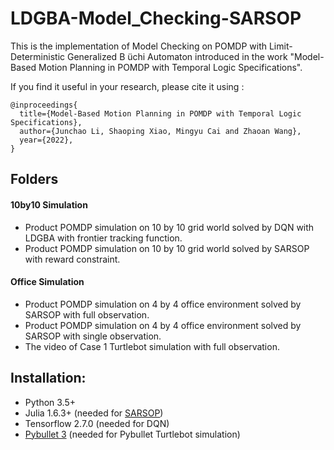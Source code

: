 # LDGBA-Model_Checking-SARSOP
This is the implementation of Model Checking on POMDP with Limit-Deterministic Generalized B ̈uchi Automaton introduced in the work "Model-Based Motion Planning in POMDP
with Temporal Logic Specifications".

If you find it useful in your research, please cite it using :

```
@inproceedings{
  title={Model-Based Motion Planning in POMDP with Temporal Logic Specifications},
  author={Junchao Li, Shaoping Xiao, Mingyu Cai and Zhaoan Wang},
  year={2022},
}
```
## Folders
#### 10by10 Simulation
  - Product POMDP simulation on 10 by 10 grid world solved by DQN with LDGBA with frontier tracking function.
  - Product POMDP simulation on 10 by 10 grid world solved by SARSOP with reward constraint.
  
#### Office Simulation
  - Product POMDP simulation on 4 by 4 office environment solved by SARSOP with full observation.
  - Product POMDP simulation on 4 by 4 office environment solved by SARSOP with single observation.
  - The video of Case 1 Turtlebot simulation with full observation.
  
## Installation:
  - Python 3.5+
  - Julia 1.6.3+ (needed for [SARSOP](https://github.com/JuliaPOMDP/SARSOP.jl))
  - Tensorflow 2.7.0 (needed for DQN)
  - [Pybullet 3](https://github.com/bulletphysics/bullet3) (needed for Pybullet Turtlebot simulation)
  
